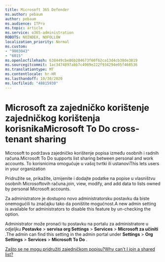 ```yaml
---
title: Microsoft 365 Defender
ms.author: pebaum
author: pebaum
ms.audience: ITPro
ms.topic: article
ms.service: o365-administration
ROBOTS: NOINDEX, NOFOLLOW
localization_priority: Normal
ms.custom:
- "9003043"
- "6015"
ms.openlocfilehash: 638449cbe86b284673f60f62ca13d4cb38de3819
ms.sourcegitcommit: 1ac3474897abb7c4969e222f934294e05f468536
ms.translationtype: MT
ms.contentlocale: hr-HR
ms.lasthandoff: 10/30/2020
ms.locfileid: "48815930"
---
```

# <a name="microsoft-to-do-cross-tenant-sharing"></a><span data-ttu-id="2cfb7-102">Microsoft za zajedničko korištenje zajedničkog korištenja korisnika</span><span class="sxs-lookup"><span data-stu-id="2cfb7-102">Microsoft To Do cross-tenant sharing</span></span>

<span data-ttu-id="2cfb7-103">Microsoft to podržava zajedničko korištenje popisa između osobnih i radnih računa.</span><span class="sxs-lookup"><span data-stu-id="2cfb7-103">Microsoft To Do supports list sharing between personal and work accounts.</span></span> <span data-ttu-id="2cfb7-104">To korisnicima omogućuje u vašoj tvrtki ili ustanovi</span><span class="sxs-lookup"><span data-stu-id="2cfb7-104">This lets users in your organization</span></span>

<span data-ttu-id="2cfb7-105">Pridružite se, prikažite, izmijenite i dodajte podatke na popise u vlasništvu osobnih Microsoftovih računa.</span><span class="sxs-lookup"><span data-stu-id="2cfb7-105">join, view, modify, and add data to lists owned by personal Microsoft accounts.</span></span>

<span data-ttu-id="2cfb7-106">Za administratore je dostupno novo administratorsku postavku da biste onemogućili tu značajku tako da poništite mogućnost.</span><span class="sxs-lookup"><span data-stu-id="2cfb7-106">A new admin setting is available for administrators to disable this feature by un-checking the option.</span></span>

<span data-ttu-id="2cfb7-107">Administrator može pronaći tu postavku na portalu za administratore u odjeljku **Postavke**  >  **servisa org Settings**  >  **Services**  >  **Microsoft za učiniti** .</span><span class="sxs-lookup"><span data-stu-id="2cfb7-107">The admin can find this setting in the admin portal under **Settings** > **Org Settings** > **Services** > **Microsoft To Do** .</span></span>  

[<span data-ttu-id="2cfb7-108">Zašto se ne mogu pridružiti zajedničkom popisu?</span><span class="sxs-lookup"><span data-stu-id="2cfb7-108">Why can't I join a shared list?</span></span>](https://support.microsoft.com/office/why-can-t-i-join-a-shared-list-3a6195de-e3a8-437a-b562-7c8c011dc574?ui=en-us&rs=en-us&ad=us)